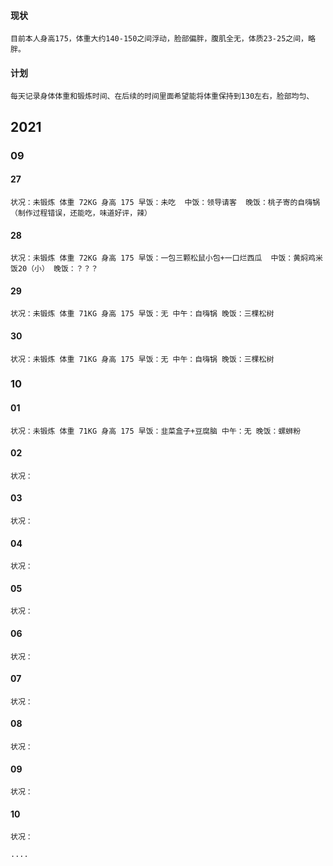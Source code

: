#### 现状
    目前本人身高175，体重大约140-150之间浮动，脸部偏胖，腹肌全无，体质23-25之间，略胖。

#### 计划
    每天记录身体体重和锻炼时间、在后续的时间里面希望能将体重保持到130左右，脸部均匀、


## 2021
### 09
#### 27
    状况：未锻炼 体重 72KG 身高 175 早饭：未吃  中饭：领导请客  晚饭：桃子寄的自嗨锅（制作过程错误，还能吃，味道好评，辣）
#### 28
    状况：未锻炼 体重 72KG 身高 175 早饭：一包三颗松鼠小包+一口烂西瓜  中饭：黄焖鸡米饭20（小） 晚饭：？？？
#### 29
    状况：未锻炼 体重 71KG 身高 175 早饭：无 中午：自嗨锅 晚饭：三棵松树
#### 30
    状况：未锻炼 体重 71KG 身高 175 早饭：无 中午：自嗨锅 晚饭：三棵松树
### 10
#### 01
    状况：未锻炼 体重 71KG 身高 175 早饭：韭菜盒子+豆腐脑 中午：无 晚饭：螺蛳粉
#### 02
    状况：
#### 03
    状况：
#### 04
    状况：
#### 05
    状况：
#### 06
    状况：
#### 07
    状况：
#### 08
    状况：
#### 09
    状况：
#### 10
    状况：
    
    ....
    

